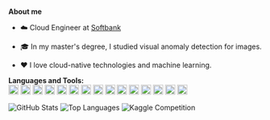 **About me**

- :cloud: Cloud Engineer at [Softbank](https://www.softbank.jp)

- 🎓 In my master's degree, I studied visual anomaly detection for images.

- ❤️ I love cloud-native technologies and machine learning.

**Languages and Tools:**  
<code><a href="https://www.python.org/"><img height="20" src="https://img.icons8.com/color/48/000000/python.png"></a></code>
<code><a href="https://go.dev/"><img height="20" src="https://img.icons8.com/color/48/000000/golang.png"></a></code>
<code><a href="https://www.ecma-international.org/publications-and-standards/standards/ecma-262/"><img height="20" src="https://img.icons8.com/color/48/000000/javascript--v1.png"></a></code>
<code><a href="https://www.djangoproject.com/"><img height="20" src="https://img.icons8.com/color/48/000000/django.png"></a></code>
<code><a href="https://reactjs.org/"><img height="20" src="https://img.icons8.com/external-tal-revivo-color-tal-revivo/24/000000/external-react-a-javascript-library-for-building-user-interfaces-logo-color-tal-revivo.png"></a></code>
<code><a href="https://scikit-learn.org/"><img height="20" src="https://upload.wikimedia.org/wikipedia/commons/thumb/0/05/Scikit_learn_logo_small.svg/260px-Scikit_learn_logo_small.svg.png"></a></code>
<code><a href="https://www.tensorflow.org/"><img height="20" src="https://img.icons8.com/color/48/000000/tensorflow.png"></a></code>
<code><a href="https://pytorch.org/"><img height="20" src="https://www.vectorlogo.zone/logos/pytorch/pytorch-icon.svg"></a></code>
<code><a href="https://www.terraform.io/"><img height="20" src="https://img.icons8.com/color/48/000000/terraform.png"></a></code>
<code><a href="https://kafka.apache.org/"><img height="20" src="https://user-images.githubusercontent.com/32826608/153747310-d6e3afc4-c317-4a37-b318-e2f8380ab048.png"></a></code>
<code><a href="https://airflow.apache.org/"><img height="20" src="https://cwiki.apache.org/confluence/download/attachments/145723561/airflow_64x64_emoji_transparent.png?api=v2"></a></code>
<code><a href="https://kubernetes.io/"><img height="20" src="https://img.icons8.com/color/48/000000/kubernetes.png"></a></code>
<code><a href="https://aws.amazon.com/"><img height="20" src="https://img.icons8.com/color/48/000000/amazon-web-services.png"></a></code>
<code><a href="https://cloud.google.com/"><img height="20" src="https://img.icons8.com/color/48/000000/google-cloud.png"></a></code>
<code><a href="https://azure.microsoft.com/"><img height="20" src="https://img.icons8.com/fluency/48/000000/azure-1.png"></a></code>

![GitHub Stats](https://github-readme-stats.vercel.app/api?username=Kaniikura&count_private=true&show_icons=true&theme=buefy&line_height=24)
![Top Languages](https://github-readme-stats.vercel.app/api/top-langs/?username=Kaniikura&layout=compact&langs_count=8&theme=buefy&hide=css,html,Blade,jupyter%20notebook)
![Kaggle Competition](https://road-to-kaggle-grandmaster.vercel.app/api/badges/kaniikura/competition/light)
